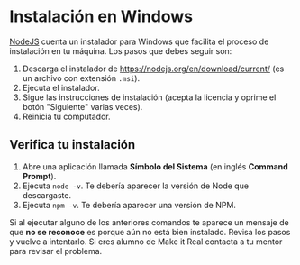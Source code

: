# Instalación en Windows

[NodeJS](https://nodejs.org/) cuenta un instalador para Windows que facilita el proceso de instalación en tu máquina. Los pasos que debes seguir son:

1. Descarga el instalador de https://nodejs.org/en/download/current/ (es un archivo con extensión `.msi`).
2. Ejecuta el instalador.
3. Sigue las instrucciones de instalación (acepta la licencia y oprime el botón "Siguiente" varias veces).
4. Reinicia tu computador.

## Verifica tu instalación

1. Abre una aplicación llamada **Símbolo del Sistema** (en inglés **Command Prompt**).
2. Ejecuta `node -v`. Te debería aparecer la versión de Node que descargaste.
3. Ejecuta `npm -v`. Te debería aparecer una versión de NPM.

Si al ejecutar alguno de los anteriores comandos te aparece un mensaje de que **no se reconoce** es porque aún no está bien instalado. Revisa los pasos y vuelve a intentarlo. Si eres alumno de Make it Real contacta a tu mentor para revisar el problema.
